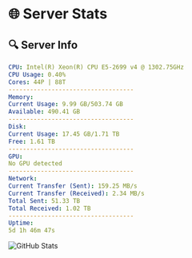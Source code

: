 # 🌐 Server Stats
## 🔍 Server Info
```yaml
CPU: Intel(R) Xeon(R) CPU E5-2699 v4 @ 1302.75GHz
CPU Usage: 0.40%
Cores: 44P | 88T
-----------------------------------
Memory:
Current Usage: 9.99 GB/503.74 GB
Available: 490.41 GB
-----------------------------------
Disk:
Current Usage: 17.45 GB/1.71 TB
Free: 1.61 TB
-----------------------------------
GPU:
No GPU detected
-----------------------------------
Network:
Current Transfer (Sent): 159.25 MB/s
Current Transfer (Received): 2.34 MB/s
Total Sent: 51.33 TB
Total Received: 1.02 TB
-----------------------------------
Uptime:
5d 1h 46m 47s
```
![GitHub Stats](https://img.shields.io/badge/Updated-2025-02-13_00:30:05-blue)